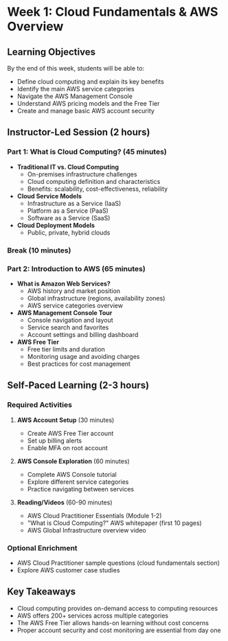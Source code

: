# Week 1: Cloud Fundamentals & AWS Overview

## Learning Objectives
By the end of this week, students will be able to:
- Define cloud computing and explain its key benefits
- Identify the main AWS service categories
- Navigate the AWS Management Console
- Understand AWS pricing models and the Free Tier
- Create and manage basic AWS account security

## Instructor-Led Session (2 hours)

### Part 1: What is Cloud Computing? (45 minutes)
- **Traditional IT vs. Cloud Computing**
  - On-premises infrastructure challenges
  - Cloud computing definition and characteristics
  - Benefits: scalability, cost-effectiveness, reliability
- **Cloud Service Models**
  - Infrastructure as a Service (IaaS)
  - Platform as a Service (PaaS)
  - Software as a Service (SaaS)
- **Cloud Deployment Models**
  - Public, private, hybrid clouds

### Break (10 minutes)

### Part 2: Introduction to AWS (65 minutes)
- **What is Amazon Web Services?**
  - AWS history and market position
  - Global infrastructure (regions, availability zones)
  - AWS service categories overview
- **AWS Management Console Tour**
  - Console navigation and layout
  - Service search and favorites
  - Account settings and billing dashboard
- **AWS Free Tier**
  - Free tier limits and duration
  - Monitoring usage and avoiding charges
  - Best practices for cost management

## Self-Paced Learning (2-3 hours)

### Required Activities
1. **AWS Account Setup** (30 minutes)
   - Create AWS Free Tier account
   - Set up billing alerts
   - Enable MFA on root account

2. **AWS Console Exploration** (60 minutes)
   - Complete AWS Console tutorial
   - Explore different service categories
   - Practice navigating between services

3. **Reading/Videos** (60-90 minutes)
   - AWS Cloud Practitioner Essentials (Module 1-2)
   - "What is Cloud Computing?" AWS whitepaper (first 10 pages)
   - AWS Global Infrastructure overview video

### Optional Enrichment
- AWS Cloud Practitioner sample questions (cloud fundamentals section)
- Explore AWS customer case studies

## Key Takeaways
- Cloud computing provides on-demand access to computing resources
- AWS offers 200+ services across multiple categories
- The AWS Free Tier allows hands-on learning without cost concerns
- Proper account security and cost monitoring are essential from day one
